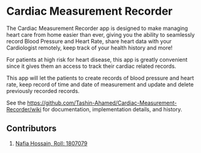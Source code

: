 
# Cardiac Measurement Recorder

The Cardiac Measurement Recorder app is designed to make managing heart care from home easier than ever, giving you the ability to seamlessly record Blood Pressure and Heart Rate, share heart data with your Cardiologist remotely, keep track of your health history and more!

For patients at high risk for heart disease, this app is greatly convenient since it gives them an access to track their cardiac related records. 

This app will let the patients to create records of blood pressure and heart rate, keep record of time and date of measurement and update and delete previously recorded records. 

See the https://github.com/Tashin-Ahamed/Cardiac-Measurement-Recorder/wiki for documentation, implementation details, and history.



## Contributors
1. [Nafia Hossain, Roll: 1807079](https://github.com/nafiahossain)

